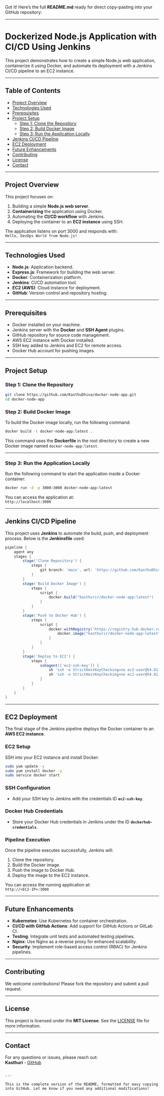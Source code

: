 Got it! Here’s the full **README.md** ready for direct copy-pasting into your GitHub repository:

---

# Dockerized Node.js Application with CI/CD Using Jenkins  

This project demonstrates how to create a simple Node.js web application, containerize it using Docker, and automate its deployment with a Jenkins CI/CD pipeline to an EC2 instance.

---

## Table of Contents  
- [Project Overview](#project-overview)  
- [Technologies Used](#technologies-used)  
- [Prerequisites](#prerequisites)  
- [Project Setup](#project-setup)  
  - [Step 1: Clone the Repository](#step-1-clone-the-repository)  
  - [Step 2: Build Docker Image](#step-2-build-docker-image)  
  - [Step 3: Run the Application Locally](#step-3-run-the-application-locally)  
- [Jenkins CI/CD Pipeline](#jenkins-cicd-pipeline)  
- [EC2 Deployment](#ec2-deployment)  
- [Future Enhancements](#future-enhancements)  
- [Contributing](#contributing)  
- [License](#license)  
- [Contact](#contact)  

---

## Project Overview  
This project focuses on:  
1. Building a simple **Node.js web server**.  
2. **Containerizing** the application using Docker.  
3. Automating the **CI/CD workflow** with Jenkins.  
4. Deploying the container to an **EC2 instance** using SSH.

The application listens on port 3000 and responds with:  
`Hello, DevOps World from Node.js!`

---

## Technologies Used  
- **Node.js**: Application backend.  
- **Express.js**: Framework for building the web server.  
- **Docker**: Containerization platform.  
- **Jenkins**: CI/CD automation tool.  
- **EC2 (AWS)**: Cloud instance for deployment.  
- **GitHub**: Version control and repository hosting.  

---

## Prerequisites  
- Docker installed on your machine.  
- Jenkins server with the **Docker** and **SSH Agent** plugins.  
- GitHub repository for source code management.  
- AWS EC2 instance with Docker installed.  
- SSH key added to Jenkins and EC2 for remote access.  
- Docker Hub account for pushing images.  

---

## Project Setup  

### Step 1: Clone the Repository  
```bash
git clone https://github.com/KasthuDhiva/docker-node-app.git
cd docker-node-app
```

### Step 2: Build Docker Image  
To build the Docker image locally, run the following command:  
```bash
docker build -t docker-node-app:latest .
```
This command uses the **Dockerfile** in the root directory to create a new Docker image named `docker-node-app:latest`.

---

### Step 3: Run the Application Locally  
Run the following command to start the application inside a Docker container:  
```bash
docker run -d -p 3000:3000 docker-node-app:latest
```
You can access the application at:  
`http://localhost:3000`

---

## Jenkins CI/CD Pipeline  
This project uses **Jenkins** to automate the build, push, and deployment process. Below is the **Jenkinsfile** used:

```groovy
pipeline {
    agent any
    stages {
        stage('Clone Repository') {
            steps {
                git branch: 'main', url: 'https://github.com/KasthuDhiva/docker-node-app.git'
            }
        }
        stage('Build Docker Image') {
            steps {
                script {
                    docker.build("kasthurir/docker-node-app:latest")
                }
            }
        }
        stage('Push to Docker Hub') {
            steps {
                script {
                    docker.withRegistry('https://registry.hub.docker.com', 'dockerhub-credentials') {
                        docker.image("kasthurir/docker-node-app:latest").push("latest")
                    }
                }
            }
        }
        stage('Deploy to EC2') {
            steps {
                sshagent(['ec2-ssh-key']) {
                    sh 'ssh -o StrictHostKeyChecking=no ec2-user@54.81.213.184 sudo docker pull kasthurir/docker-node-app:latest'
                    sh 'ssh -o StrictHostKeyChecking=no ec2-user@54.81.213.184 sudo docker run -d -p 3000:3000 kasthurir/docker-node-app:latest'
                }
            }
        }
    }
}
```

---

## EC2 Deployment  
The final stage of the Jenkins pipeline deploys the Docker container to an **AWS EC2 instance**.  

### EC2 Setup  
SSH into your EC2 instance and install Docker:  
```bash
sudo yum update -y
sudo yum install docker -y
sudo service docker start
```

### SSH Configuration  
- Add your SSH key to Jenkins with the credentials ID **`ec2-ssh-key`**.

### Docker Hub Credentials  
- Store your Docker Hub credentials in Jenkins under the ID **`dockerhub-credentials`**.

### Pipeline Execution  
Once the pipeline executes successfully, Jenkins will:  
1. Clone the repository.  
2. Build the Docker image.  
3. Push the image to Docker Hub.  
4. Deploy the image to the EC2 instance.

You can access the running application at:  
`http://<EC2-IP>:3000`

---

## Future Enhancements  
- **Kubernetes**: Use Kubernetes for container orchestration.  
- **CI/CD with GitHub Actions**: Add support for GitHub Actions or GitLab CI.  
- **Testing**: Integrate unit tests and automated testing pipelines.  
- **Nginx**: Use Nginx as a reverse proxy for enhanced scalability.  
- **Security**: Implement role-based access control (RBAC) for Jenkins pipelines.

---

## Contributing  
We welcome contributions! Please fork the repository and submit a pull request.

---

## License  
This project is licensed under the **MIT License**. See the [LICENSE](LICENSE) file for more information.

---

## Contact  
For any questions or issues, please reach out:  
**Kasthuri** - [GitHub](https://github.com/KasthuDhiva)
```

---

This is the complete version of the README, formatted for easy copying into GitHub. Let me know if you need any additional modifications!
